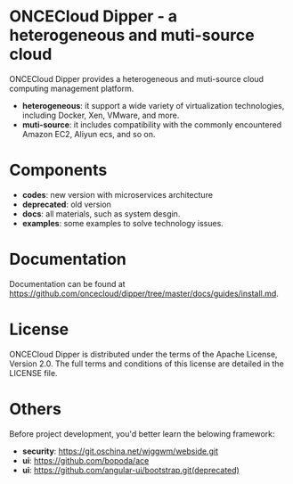 ONCECloud Dipper - a heterogeneous and muti-source cloud
========================================================

ONCECloud Dipper provides a heterogeneous and muti-source cloud computing management platform.
* **heterogeneous**: it support a wide variety of virtualization technologies, including Docker, Xen, VMware, and more. 
* **muti-source**: it includes compatibility with the commonly encountered Amazon EC2, Aliyun ecs, and so on.

Components
==========

* **codes**: new version with microservices architecture
* **deprecated**: old version
* **docs**: all materials, such as system desgin.
* **examples**: some examples to solve technology issues.

Documentation
=============

Documentation can be found at <https://github.com/oncecloud/dipper/tree/master/docs/guides/install.md>.

License
=======

ONCECloud Dipper is distributed under the terms of the Apache License, Version 2.0. The full terms and conditions of this license are detailed in the LICENSE file.

Others
======

Before project development, you'd better learn the belowing framework:
* **security**: https://git.oschina.net/wjggwm/webside.git
* **ui**: https://github.com/bopoda/ace
* **ui**: https://github.com/angular-ui/bootstrap.git(deprecated)


